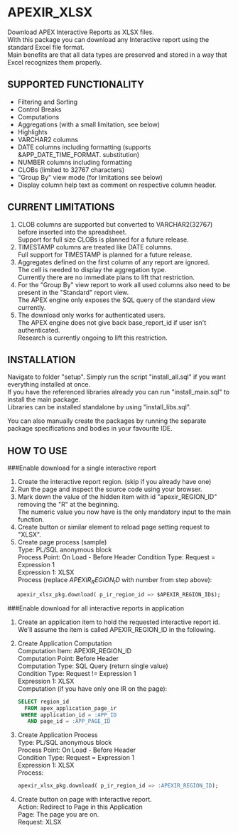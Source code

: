 APEXIR_XLSX
===========

Download APEX Interactive Reports as XLSX files.  
With this package you can download any Interactive report using the standard Excel file format.  
Main benefits are that all data types are preserved and stored in a way that Excel recognizes them properly.

SUPPORTED FUNCTIONALITY
-----------------------
*  Filtering and Sorting
*  Control Breaks
*  Computations
*  Aggregations (with a small limitation, see below)
*  Highlights
*  VARCHAR2 columns
*  DATE columns including formatting (supports &APP_DATE_TIME_FORMAT. substitution)
*  NUMBER columns including formatting
*  CLOBs (limited to 32767 characters)
*  "Group By" view mode (for limitations see below)
*  Display column help text as comment on respective column header.

CURRENT LIMITATIONS
-------------------
1. CLOB columns are supported but converted to VARCHAR2(32767) before inserted into the spreadsheet.  
   Support for full size CLOBs is planned for a future release.
2. TIMESTAMP columns are treated like DATE columns.  
   Full support for TIMESTAMP is planned for a future release.
2. Aggregates defined on the first column of any report are ignored.  
   The cell is needed to display the aggregation type.  
   Currently there are no immediate plans to lift that restriction.
3. For the "Group By" view report to work all used columns also need to be present in the "Standard" report view.  
   The APEX engine only exposes the SQL query of the standard view currently.  
4. The download only works for authenticated users.  
   The APEX engine does not give back base_report_id if user isn't authenticated.  
   Research is currently ongoing to lift this restriction.
   
INSTALLATION
------------
Navigate to folder "setup".
Simply run the script "install_all.sql" if you want everything installed at once.  
If you have the referenced libraries already you can run "install_main.sql" to install the main package.  
Libraries can be installed standalone by using "install_libs.sql".

You can also manually create the packages by running the separate package specifications and bodies in your favourite IDE.

HOW TO USE
----------
###Enable download for a single interactive report

1. Create the interactive report region. (skip if you already have one)
2. Run the page and inspect the source code using your browser.
3. Mark down the value of the hidden item with id "apexir_REGION_ID" removing the "R" at the beginning.  
   The numeric value you now have is the only mandatory input to the main function.
4. Create button or similar element to reload page setting request to "XLSX".
5. Create page process (sample)  
   Type: PL/SQL anonymous block  
   Process Point: On Load - Before Header 
   Condition Type: Request = Expression 1  
   Expression 1: XLSX  
   Process (replace $APEXIR_REGION_ID$ with number from step above):  
```sql
   apexir_xlsx_pkg.download( p_ir_region_id => $APEXIR_REGION_ID$);
``` 

###Enable download for all interactive reports in application  
1. Create an application item to hold the requested interactive report id. 
   We'll assume the item is called APEXIR_REGION_ID in the following.
2. Create Application Computation  
   Computation Item: APEXIR_REGION_ID  
   Computation Point: Before Header  
   Computation Type: SQL Query (return single value)  
   Condition Type: Request != Expression 1  
   Expression 1: XLSX  
   Computation (if you have only one IR on the page):

    ```sql
    SELECT region_id
      FROM apex_application_page_ir
     WHERE application_id = :APP_ID
       AND page_id = :APP_PAGE_ID
    ```  

3. Create Application Process  
   Type: PL/SQL anonymous block  
   Process Point: On Load - Before Header  
   Condition Type: Request = Expression 1  
   Expression 1: XLSX  
   Process:

    ```sql
    apexir_xlsx_pkg.download( p_ir_region_id => :APEXIR_REGION_ID);
    ```

4. Create button on page with interactive report.  
   Action: Redirect to Page in this Application  
   Page: The page you are on.  
   Request: XLSX  
